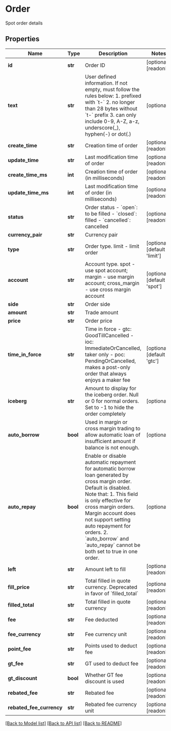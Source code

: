 # Order

Spot order details
## Properties
Name | Type | Description | Notes
------------ | ------------- | ------------- | -------------
**id** | **str** | Order ID | [optional] [readonly] 
**text** | **str** | User defined information. If not empty, must follow the rules below:  1. prefixed with &#x60;t-&#x60; 2. no longer than 28 bytes without &#x60;t-&#x60; prefix 3. can only include 0-9, A-Z, a-z, underscore(_), hyphen(-) or dot(.)  | [optional] 
**create_time** | **str** | Creation time of order | [optional] [readonly] 
**update_time** | **str** | Last modification time of order | [optional] [readonly] 
**create_time_ms** | **int** | Creation time of order (in milliseconds) | [optional] [readonly] 
**update_time_ms** | **int** | Last modification time of order (in milliseconds) | [optional] [readonly] 
**status** | **str** | Order status  - &#x60;open&#x60;: to be filled - &#x60;closed&#x60;: filled - &#x60;cancelled&#x60;: cancelled | [optional] [readonly] 
**currency_pair** | **str** | Currency pair | 
**type** | **str** | Order type. limit - limit order | [optional] [default to 'limit']
**account** | **str** | Account type. spot - use spot account; margin - use margin account; cross_margin - use cross margin account | [optional] [default to 'spot']
**side** | **str** | Order side | 
**amount** | **str** | Trade amount | 
**price** | **str** | Order price | 
**time_in_force** | **str** | Time in force  - gtc: GoodTillCancelled - ioc: ImmediateOrCancelled, taker only - poc: PendingOrCancelled, makes a post-only order that always enjoys a maker fee | [optional] [default to 'gtc']
**iceberg** | **str** | Amount to display for the iceberg order. Null or 0 for normal orders. Set to -1 to hide the order completely | [optional] 
**auto_borrow** | **bool** | Used in margin or cross margin trading to allow automatic loan of insufficient amount if balance is not enough. | [optional] 
**auto_repay** | **bool** | Enable or disable automatic repayment for automatic borrow loan generated by cross margin order. Default is disabled. Note that:  1. This field is only effective for cross margin orders. Margin account does not support setting auto repayment for orders. 2. &#x60;auto_borrow&#x60; and &#x60;auto_repay&#x60; cannot be both set to true in one order. | [optional] 
**left** | **str** | Amount left to fill | [optional] [readonly] 
**fill_price** | **str** | Total filled in quote currency. Deprecated in favor of &#x60;filled_total&#x60; | [optional] [readonly] 
**filled_total** | **str** | Total filled in quote currency | [optional] [readonly] 
**fee** | **str** | Fee deducted | [optional] [readonly] 
**fee_currency** | **str** | Fee currency unit | [optional] [readonly] 
**point_fee** | **str** | Points used to deduct fee | [optional] [readonly] 
**gt_fee** | **str** | GT used to deduct fee | [optional] [readonly] 
**gt_discount** | **bool** | Whether GT fee discount is used | [optional] [readonly] 
**rebated_fee** | **str** | Rebated fee | [optional] [readonly] 
**rebated_fee_currency** | **str** | Rebated fee currency unit | [optional] [readonly] 

[[Back to Model list]](../README.md#documentation-for-models) [[Back to API list]](../README.md#documentation-for-api-endpoints) [[Back to README]](../README.md)


